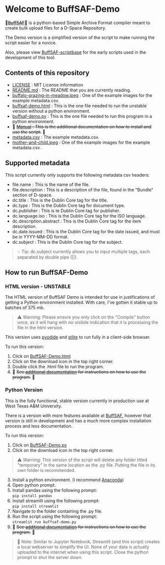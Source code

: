 # Welcome to BuffSAF-Demo

:construction:~~[BuffSAF](https://github.com/brucejwardlow/BuffSAF)~~:construction: is a python-based Simple Archive Format compiler meant to create bulk upload files for a D-Space Repository.

The Demo version is a simplified version of the script to make running the script easier for a novice. 

Also, please view [BuffSAF-scriptbase](https://github.com/brucejwardlow/buffsaf-scriptbase) for the early scripts used in the development of this tool.

## Contents of this repository
- [LICENSE](https://github.com/brucejwardlow/buffsaf-demo/blob/main/LICENSE)
: MIT License information
- [README.md](https://github.com/brucejwardlow/buffsaf-demo/blob/main/README.md)
: The README that you are currently reading.
- [buffalo-grazing-in-meadow.jpeg](https://github.com/brucejwardlow/buffsaf-demo/blob/main/buffalo-grazing-in-meadow.jpeg)
: One of the example images for the example metadata.csv.
- [buffsaf-demo.html](https://github.com/brucejwardlow/buffsaf-demo/blob/main/buffsaf-demo.html)
: This is the one file needed to run the unstable version without a python environment. 
- [buffsaf-demo.py](https://github.com/brucejwardlow/buffsaf-demo/blob/main/buffsaf-demo.py)
: This is the one file needed to  run this program in a python environment.
- :construction: ~~[Manual]()
: This is the additional documentation on how to install and use the script.~~ :construction:
- [metadata.csv](https://github.com/brucejwardlow/buffsaf-demo/blob/main/metadata.csv)
: The example metadata.csv.
- [mother-and-child.jpeg](https://github.com/brucejwardlow/buffsaf-demo/blob/main/mother-and-child.jpeg)
: One of the example images for the example metadata.csv.

## Supported metadata
This script currently only supports the following metadata csv headers:

- file.name
: This is the name of the file.
- file.description
: This is a description of the file, found in the "Bundle" section of D-space. 
- dc.title
: This is the Dublin Core tag for the title.
- dc.type
: This is the Dublin Core tag for document type. 
- dc.publisher
: This is te Dublin Core tag for publisher.
- dc.language.iso
: This is the Dublin Core tag for the ISO language.
- dc.description.abstract
: This is the Dublin Core tag for the item description.
- dc.date.issued
: This is the Dublin Core tag for the date issued, and must be in YYYY-MM-DD format. 
- dc.subject
: This is the Dublin Core tag for the subject.

> :bulb: Tip: dc.subject currently allows you to input multiple tags, each separated by double pipe (||).

## How to run BuffSAF-Demo

### HTML version - UNSTABLE

The HTML version of BuffSAF Demo is intended for use in justifications of getting a Python environment installed. With care, I've gotten it stable up to batches of 375 mb. 
> :warning: Warning: Please ensure you only click on the "Compile" button once, as it will hang with no visibile indication that it is processing the file in the html version.

This version uses [pyodide](https://github.com/pyodide/pyodide) and [stlite](https://github.com/whitphx/stlite) to run fully in a client-side browser. 

To run this version: 

1. Click on [BuffSAF-Demo.html](https://github.com/brucejwardlow/buffsaf-demo/blob/main/buffsaf-demo.html)
2. Click on the download icon in the top right corner.
3. Double click the .html file to run the program.
4. :construction: ~~See [additional documentation]() for instructions on how to use the program.~~ :construction:

### Python Version

This is the fully functional, stable version currently in production use at West Texas A&M University. 

There is a version with more features available at [BuffSAF](https://github.com/brucejwardlow/BuffSAF), however that version is still in development and has a much more complex installation process and less documentation. 


 
To run this version: 

1. Click on [BuffSAF-Demo.py](https://github.com/brucejwardlow/buffsaf-demo/blob/main/buffsaf-demo.py)
2. Click on the download icon in the top right corner.
> :warning: Warning: This version of the script will delete any folder titled "temporary" in the same location as the .py file. Putting the file in its own folder is recommended.
3. Install a python environment. (I recommend [Anaconda](https://www.anaconda.com/download))
4. Open python prompt.    
5. Install pandas using the following prompt:  
        `pip install pandas`
6. Install streamlit using the following prompt:      
        `pip install streamlit`
7. Navigate to the folder containing the .py file.   
8. Run the script using the following prompt:  
        `streamlit run buffsaf-demo.py`
9. :construction: ~~See [additional documentation]() for instructions on how to use the program.~~ :construction:

> :memo: Note: Similar to Jupyter Notebook, Streamlit (and this script) creates a local webserver to simplify the UI. None of your data is actually uploaded to the internet when using this script. Close the python prompt to shut the server down. 

